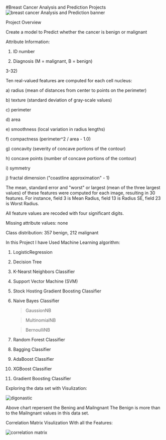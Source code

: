 #Breast Cancer Analysis and Prediction Projects
![breast cancer Analysis and Prediction banner](https://user-images.githubusercontent.com/58104706/93016704-d304ad80-f5e0-11ea-95c0-032c2bee15c3.png)


Project Overview

Create a model to Predict whether the cancer is benign or malignant

Attribute Information:

1) ID number

2) Diagnosis (M = malignant, B = benign)

3-32)

Ten real-valued features are computed for each cell nucleus:

a) radius (mean of distances from center to points on the perimeter)

b) texture (standard deviation of gray-scale values)

c) perimeter

d) area

e) smoothness (local variation in radius lengths)

f) compactness (perimeter^2 / area - 1.0)

g) concavity (severity of concave portions of the contour)

h) concave points (number of concave portions of the contour)

i) symmetry

j) fractal dimension ("coastline approximation" - 1)

The mean, standard error and "worst" or largest (mean of the three largest values) of these features were computed for each image, resulting in 30 features. For instance, field 3 is Mean Radius, field 13 is Radius SE, field 23 is Worst Radius.

All feature values are recoded with four significant digits.

Missing attribute values: none

Class distribution: 357 benign, 212 malignant

In this Project I have Used Machine Learning algorithm:

1) LogisticRegression

2) Decision Tree

3) K-Nearst Neighbors Classifier

4) Support Vector Machine (SVM)

5) Stock Hosting Gradient Boosting Classifier

6) Naive Bayes Classifier

    > GaussionNB
    
    > MultinomialNB
    
    > BernoulliNB
  
7) Random Forest Classifier

8) Bagging Classifier

9) AdaBoost Classifier

10) XGBoost Classifier

11) Gradient Boosting Classifier

Exploring the data set with Visulization:

![digonastic](https://user-images.githubusercontent.com/58104706/93659052-eee3d580-fa5e-11ea-9bb1-f56c00eef6f4.png)


Above chart repersent the Bening and Mailngnant The Benign is more than to the Mailngnant values in this data set.


Correlation Matrix Visulization With all the Features:

![correlation matrix](https://user-images.githubusercontent.com/58104706/93659238-c8269e80-fa60-11ea-9225-57e0a49a41d2.png)







